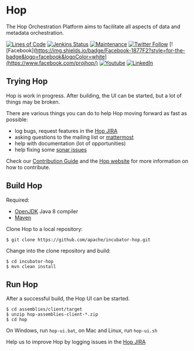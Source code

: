 # Hop

The Hop Orchestration Platform aims to facilitate all aspects of data and metadata orchestration.

[![Lines of Code](https://sonarcloud.io/api/project_badges/measure?project=apache_incubator-hop&metric=ncloc)](https://sonarcloud.io/dashboard?id=apache_incubator-hop) 
[![Jenkins Status](https://ci-builds.apache.org/buildStatus/icon?job=Hop%2FHop%2Fmaster)](https://ci-builds.apache.org/buildStatus/icon?job=Hop%2FHop%2Fmaster)
[![Maintenance](https://img.shields.io/badge/Maintained%3F-yes-green.svg)](https://github.com/apache/incubator-hop/graphs/commit-activity)
[![Twitter Follow](https://img.shields.io/twitter/follow/ApacheHop?style=social)](https://twitter.com/ApacheHop)
[![Facebook](https://img.shields.io/badge/Facebook-1877F2?style=for-the-badge&logo=facebook&logoColor=white](https://www.facebook.com/projhop/)
[![Youtube](https://img.shields.io/badge/YouTube-FF0000?style=for-the-badge&logo=youtube&logoColor=white)](https://www.youtube.com/channel/UCGlcYslwe03Y2zbZ1W6DAGA)
[![LinkedIn](https://img.shields.io/badge/LinkedIn-0077B5?style=for-the-badge&logo=linkedin&logoColor=white)](https://www.linkedin.com/company/hop-project/)


## Trying Hop 

Hop is work in progress. After building, the UI can be started, but a lot of things may be broken. 

There are various things you can do to help Hop moving forward as fast as possible: 

- log bugs, request features in the [Hop JIRA](https://issues.apache.org/jira/projects/HOP)
- asking questions to the mailing list or [mattermost](https://chat.project-hop.org/hop/channels/dev)
- help with documentation (lot of opportunities)
- help fixing some [sonar issues](https://sonarcloud.io/dashboard?id=apache_incubator-hop)

Check our [Contribution Guide](http://www.project-hop.org/community/contributing/) and the [Hop website](http://www.project-hop.org/) for more information on how to contribute.  

## Build Hop 


Required: 
- [OpenJDK](https://openjdk.java.net/) Java 8 compiler 
- [Maven](http://maven.apache.org/)

Clone Hop to a local repository: 

    $ git clone https://github.com/apache/incubator-hop.git

Change into the clone repository and build: 

    $ cd incubator-hop 
    $ mvn clean install 

## Run Hop 

After a successful build, the Hop UI can be started.

    $ cd assemblies/client/target
    $ unzip hop-assemblies-client-*.zip
    $ cd hop 

On Windows, run `hop-ui.bat`, on Mac and Linux, run `hop-ui.sh` 

Help us to improve Hop by logging issues in the [Hop JIRA](https://issues.apache.org/jira/projects/HOP)
